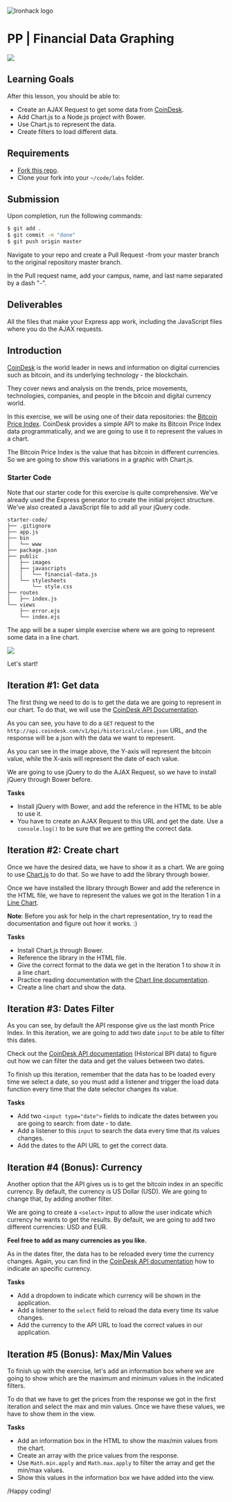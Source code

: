 ![Ironhack logo](https://i.imgur.com/1QgrNNw.png)

# PP | Financial Data Graphing

![](http://i.giphy.com/l3Uct2K9N3CqxeCoU.gif)

## Learning Goals

After this lesson, you should be able to:

- Create an AJAX Request to get some data from [CoinDesk](http://www.coindesk.com/).
- Add Chart.js to a Node.js project with Bower.
- Use Chart.js to represent the data.
- Create filters to load different data.

## Requirements

- [Fork this repo](https://guides.github.com/activities/forking/).
- Clone your fork into your `~/code/labs` folder.

## Submission

Upon completion, run the following commands:

```bash
$ git add .
$ git commit -m "done"
$ git push origin master
```

Navigate to your repo and create a Pull Request -from your master branch to the original repository master branch.

In the Pull request name, add your campus, name, and last name separated by a dash "-".

## Deliverables

All the files that make your Express app work, including the JavaScript files where you do the AJAX requests.

## Introduction

[CoinDesk](http://www.coindesk.com/) is the world leader in news and information on digital currencies such as bitcoin, and its underlying technology - the blockchain.

They cover news and analysis on the trends, price movements, technologies, companies, and people in the bitcoin and digital currency world.

In this exercise, we will be using one of their data repositories: the [Bitcoin Price Index](http://www.coindesk.com/api/). CoinDesk provides a simple API to make its Bitcoin Price Index data programmatically, and we are going to use it to represent the values in a chart.

The Bitcoin Price Index is the value that has bitcoin in different currencies. So we are going to show this variations in a graphic with Chart.js.

### Starter Code

Note that our starter code for this exercise is quite comprehensive. We've already used the Express generator to create the initial project structure. We've also created a JavaScript file to add all your jQuery code.

```
starter-code/
├── .gitignore
├── app.js
├── bin
│   └── www
├── package.json
├── public
│   ├── images
│   ├── javascripts
│   │   └── financial-data.js
│   └── stylesheets
│       └── style.css
├── routes
│   ├── index.js
└── views
    ├── error.ejs
    └── index.ejs
```

The app will be a super simple exercise where we are going to represent some data in a line chart.

![](https://s3-eu-west-1.amazonaws.com/ih-materials/uploads/upload_b94d2137d3737b49ecf92ee8709f5a14.png)

Let's start!

## Iteration #1: Get data

The first thing we need to do is to get the data we are going to represent in our chart. To do that, we will use the [CoinDesk API Documentation](http://www.coindesk.com/api/).

As you can see, you have to do a `GET` request to the `http://api.coindesk.com/v1/bpi/historical/close.json` URL, and the response will be a json with the data we want to represent.

As you can see in the image above, the Y-axis will represent the bitcoin value, while the X-axis will represent the date of each value.

We are going to use jQuery to do the AJAX Request, so we have to install jQuery through Bower before.

**Tasks**

- Install jQuery with Bower, and add the reference in the HTML to be able to use it.
- You have to create an AJAX Request to this URL and get the date. Use a `console.log()` to be sure that we are getting the correct data.

## Iteration #2: Create chart

Once we have the desired data, we have to show it as a chart. We are going to use [Chart.js](http://www.chartjs.org/) to do that. So we have to add the library through bower.

Once we have installed the library through Bower and add the reference in the HTML file, we have to represent the values we got in the Iteration 1 in a [Line Chart](http://www.chartjs.org/docs/#line-chart-introduction).

**Note**: Before you ask for help in the chart representation, try to read the documentation and figure out how it works. :)

**Tasks**

- Install Chart.js through Bower.
- Reference the library in the HTML file.
- Give the correct format to the data we get in the Iteration 1 to show it in a line chart.
- Practice reading documentation with the [Chart line documentation](http://www.chartjs.org/docs/#line-chart-introduction).
- Create a line chart and show the data.

## Iteration #3: Dates Filter

As you can see, by default the API response give us the last month Price Index. In this iteration, we are going to add two date `input` to be able to filter this dates.

Check out the [CoinDesk API documentation](http://www.coindesk.com/api/) (Historical BPI data) to figure out how we can filter the data and get the values between two dates.

To finish up this iteration, remember that the data has to be loaded every time we select a date, so you must add a listener and trigger the load data function every time that the date selector changes its value.

**Tasks**

- Add two `<input type="date">` fields to indicate the dates between you are going to search: from date - to date.
- Add a listener to this `input` to search the data every time that its values changes.
- Add the dates to the API URL to get the correct data.

## Iteration #4 (Bonus): Currency

Another option that the API gives us is to get the bitcoin index in an specific currency. By default, the currency is US Dollar (USD). We are going to change that, by adding another filter.

We are going to create a `<select>` input to allow the user indicate which currency he wants to get the results. By default, we are going to add two different currencies: USD and EUR.

**Feel free to add as many currencies as you like.**

As in the dates fiter, the data has to be reloaded every time the currency changes. Again, you can find in the [CoinDesk API documentation](http://www.coindesk.com/api/) how to indicate an specific currency.

**Tasks**

- Add a dropdown to indicate which currency will be shown in the application.
- Add a listener to the `select` field to reload the data every time its value changes.
- Add the currency to the API URL to load the correct values in our application.

## Iteration #5 (Bonus): Max/Min Values

To finish up with the exercise, let's add an information box where we are going to show which are the maximum and minimum values in the indicated filters.

To do that we have to get the prices from the response we got in the first iteration and select the max and min values. Once we have these values, we have to show them in the view.

**Tasks**

- Add an information box in the HTML to show the max/min values from the chart.
- Create an array with the price values from the response.
- Use `Math.min.apply` and `Math.max.apply` to filter the array and get the min/max values.
- Show this values in the information box we have added into the view.

/Happy coding!
